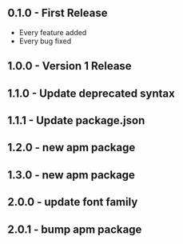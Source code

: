 ## 0.1.0 - First Release
* Every feature added
* Every bug fixed
## 1.0.0 - Version 1 Release
## 1.1.0 - Update deprecated syntax
## 1.1.1 - Update package.json
## 1.2.0 - new apm package
## 1.3.0 - new apm package
## 2.0.0 - update font family
## 2.0.1 - bump apm package
